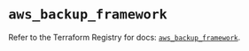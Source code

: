 # `aws_backup_framework`

Refer to the Terraform Registry for docs: [`aws_backup_framework`](https://registry.terraform.io/providers/hashicorp/aws/5.39.0/docs/resources/backup_framework).
